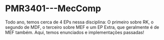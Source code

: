 # PMR3401---MecComp
Todo ano, temos cerca de 4 EPs nessa disciplina: O primeiro sobre RK, o segundo de MDF, o terceiro sobre MEF e um EP Extra, que geralmente é de MEF também. Aqui, temos enunciados e implementações passadas!
